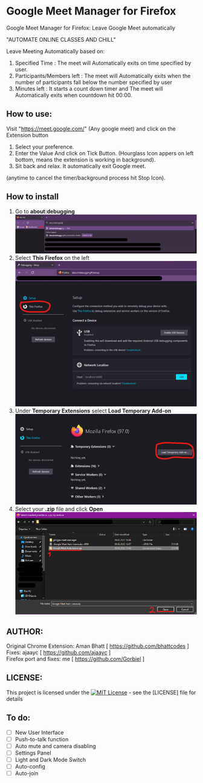 # Google Meet Manager for Firefox

Google Meet Manager for Firefox: Leave Google Meet automatically

"AUTOMATE ONLINE CLASSES AND CHILL" 

Leave Meeting Automatically based on: 
1. Specified Time : The meet will Automatically exits on time specified by user. 
2. Participants/Members left : The meet will Automatically exits when the number of participants fall below the number specified by user
3. Minutes left : It starts a count down timer and The meet will Automatically exits when countdown hit 00:00.

## How to use:
Visit "https://meet.google.com/" (Any google meet) and click on the Extension button
1. Select your preference.
2. Enter the Value And click on Tick Button.
	(Hourglass Icon appers on left bottom, means the extension is working in background).
3. Sit back and relax. It automatically exit Google meet.

(anytime to cancel the timer/background process hit Stop Icon).

## How to install
1. Go to **about:debugging**
![Step 1](/instructions/step1.png)
2. Select **This Firefox** on the left
![Step 2](/instructions/step2.png)
3. Under **Temporary Extensions** select **Load Temporary Add-on**
![Step 3](/instructions/step3.png)
4. Select your **.zip** file and click **Open**
![Step 4](/instructions/step4.png)

## AUTHOR:
Original Chrome Extension: Aman Bhatt [ https://github.com/bhattcodes ] \
Fixes: ajaayc [ https://github.com/ajaayc ] \
Firefox port and fixes: me [ https://github.com/Gorbiel ]

## LICENSE: 
This project is licensed under the [![MIT License](https://badges.frapsoft.com/os/mit/mit.png?v=103)](https://opensource.org/licenses/mit-license.php) - see the [LICENSE] file for details

## To do:
 - [ ] New User Interface
 - [ ] Push-to-talk function
 - [ ] Auto mute and camera disabling
 - [ ] Settings Panel
 - [ ] Light and Dark Mode Switch
 - [ ] Auto-config
 - [ ] Auto-join
